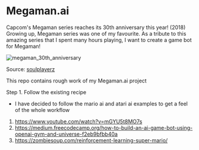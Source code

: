 # Megaman.ai

Capcom's Megaman series reaches its 30th anniversary this year! (2018) Growing up, Megaman series was one of my favourite. As a tribute to this amazing series that I spent many hours playing, I want to create a game bot for Megaman!

![megaman_30th_anniversary](https://s31.postimg.cc/whbusvrez/MEGAMANSURVEYBanner.jpg)

Source: [soulplayerz](http://www.soulplayerz.com/2017/09/29/novidade-sobre-mega-man-em-dezembro/)

This repo contains rough work of my Megaman.ai project

Step 1. Follow the existing recipe
- I have decided to follow the mario ai and atari ai examples to get a feel of the whole workflow
1. https://www.youtube.com/watch?v=mGYU5t8MO7s
2. https://medium.freecodecamp.org/how-to-build-an-ai-game-bot-using-openai-gym-and-universe-f2eb9bfbb40a
3. https://zombiesoup.com/reinforcement-learning-super-mario/
